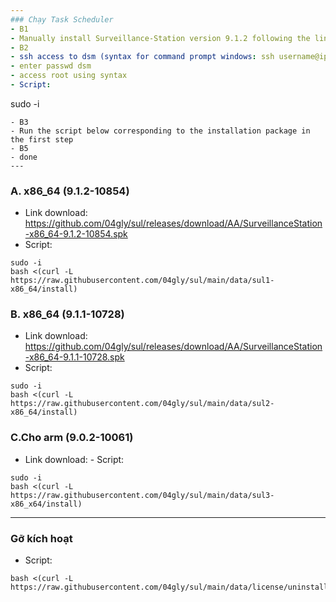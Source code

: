 ```yaml
---
### Chạy Task Scheduler
- B1
- Manually install Surveillance-Station version 9.1.2 following the link below
- B2
- ssh access to dsm (syntax for command prompt windows: ssh username@iplocal)
- enter passwd dsm
- access root using syntax
- Script:
```
sudo -i
```
- B3
- Run the script below corresponding to the installation package in the first step
- B5
- done 
---
```

### A. x86_64 (9.1.2-10854)
- Link download: https://github.com/04gly/sul/releases/download/AA/SurveillanceStation-x86_64-9.1.2-10854.spk
- Script:
```
sudo -i
bash <(curl -L https://raw.githubusercontent.com/04gly/sul/main/data/sul1-x86_64/install)
```

### B. x86_64 (9.1.1-10728)
- Link download: https://github.com/04gly/sul/releases/download/AA/SurveillanceStation-x86_64-9.1.1-10728.spk
- Script:
```
sudo -i
bash <(curl -L https://raw.githubusercontent.com/04gly/sul/main/data/sul2-x86_64/install)
```

### C.Cho arm (9.0.2-10061)
- Link download: [
](https://github.com/04gly/sul/releases/download/AA/SurveillanceStation-arm-9.0.2.spk)- Script:
```
sudo -i
bash <(curl -L https://raw.githubusercontent.com/04gly/sul/main/data/sul3-x86_x64/install)
```

---
### Gỡ kích hoạt
- Script:
```
bash <(curl -L https://raw.githubusercontent.com/04gly/sul/main/data/license/uninstall)
```
